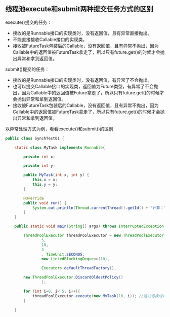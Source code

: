 ## 线程池execute和submit两种提交任务方式的区别



execute()提交的任务：

- 接收的是Runnable接口的实现类时，没有返回值，且有异常直接抛出。
- 不能直接接收Callable接口的实现类。
- 接收被FutureTask包装后的Callable，没有返回值，且有异常不抛出，因为Callable中的返回值被FutureTask拿走了，所以只有future.get()的时候才会抛出异常和拿到返回值。



submit()提交的任务：

- 接收的是Runnable接口的实现类时，没有返回值，有异常了不会抛出。
- 也可以提交Callable接口的实现类，返回值为Future类型，有异常了不会抛出，因为Callable中的返回值被Future拿走了，所以只有future.get()的时候才会抛出异常和拿到返回值。
- 接收被FutureTask包装后的Callable，没有返回值，且有异常不抛出，因为Callable中的返回值被FutureTask拿走了，所以只有future.get()的时候才会抛出异常和拿到返回值。





以异常处理方式为例，看看execute()和submit()的区别

```java
public class SynchTest01 {

    static class MyTask implements Runnable{

        private int x;

        private int y;

        public MyTask(int x, int y) {
            this.x = x;
            this.y = y;
        }

        @Override
        public void run() {
            System.out.println(Thread.currentThread().getId() + "计算：" + x + "/" + y +"得到：" + (x/y));
        }
    }

    public static void main(String[] args) throws InterruptedException {

        ThreadPoolExecutor threadPoolExecutor = new ThreadPoolExecutor(
                5,
                10,
                3
                , TimeUnit.SECONDS,
                new LinkedBlockingDeque<>(10),

                Executors.defaultThreadFactory(),

        new ThreadPoolExecutor.DiscardOldestPolicy()
                );

        for (int i=0; i< 5; i++){
            threadPoolExecutor.execute(new MyTask(10, i)); //这儿切换成submit()方法提交任务，看看是否会抛出异常
        }

    }
```

